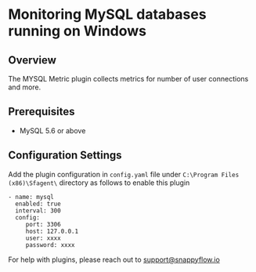 # Monitoring MySQL databases running on Windows

## Overview

The MYSQL Metric plugin collects metrics for number of user connections and more.

## Prerequisites

- MySQL 5.6 or above

## Configuration Settings

Add the plugin configuration in `config.yaml` file under `C:\Program Files (x86)\Sfagent\` directory as follows to enable this plugin

```
- name: mysql
  enabled: true
  interval: 300
  config:
     port: 3306
     host: 127.0.0.1
     user: xxxx
     password: xxxx
```

For help with plugins, please reach out to [support@snappyflow.io](mailto:support@snappyflow.io)

